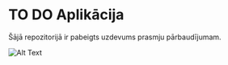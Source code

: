 # TO DO Aplikācija

Šājā repozitorijā ir pabeigts uzdevums prasmju pārbaudījumam.

![Alt Text]('../public/todo_app.gif')
